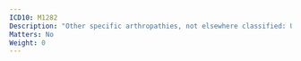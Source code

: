 ```yaml
---
ICD10: M1282
Description: "Other specific arthropathies, not elsewhere classified: Upper arm"
Matters: No
Weight: 0
---
```


